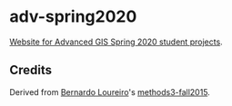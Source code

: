 # adv-spring2020

[Website for Advanced GIS Spring 2020 student projects](https://gpia-gis.github.io/adv-spring2020/).

## Credits

Derived from [Bernardo Loureiro](https://github.com/bplmp)'s [methods3-fall2015](https://github.com/DUE-Parsons/methods3-fall2015).
